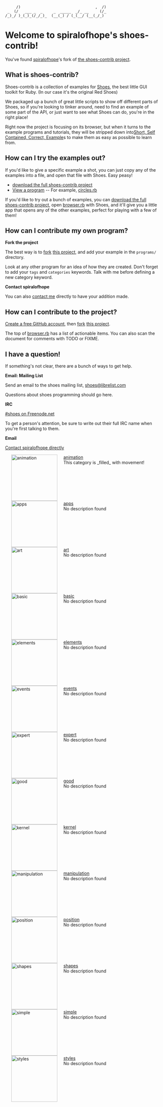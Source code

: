 <!--
This file is written with 'markdown' syntax:
  http://github.github.com/github-flavored-markdown/
  http://daringfireball.net/projects/markdown/syntax
-->
         /)                                  ,  /)
     _  (/   ___ _  _     _  _____  _/_ __     (/_
    /_)_/ )_(_)_(/_/_)_  (__(_) / (_(__/ (__(_/_) 
                                               
# Welcome to spiralofhope's shoes-contrib!

You've found [spiralofhope](http://spiralofhope.com)'s fork of [the shoes-contrib project](https://github.com/shoes/shoes-contrib).

## What is shoes-contrib?

Shoes-contrib is a collection of examples for [Shoes](http://shoesrb.com/), the best little GUI toolkit for Ruby. (In our case it's the original Red Shoes)

We packaged up a bunch of great little scripts to show off different parts of Shoes, so if you're looking to tinker around, need to find an example of some part of the API, or just want to see what Shoes can do, you're in the right place!


Right now the project is focusing on its browser, but when it turns to the example programs and tutorials, they will be stripped down into[Short, Self Contained, Correct, Example](http://sscce.org/)s to make them as easy as possible to learn from.

## How can I try the examples out?

If you'd like to give a specific example a shot, you can just copy any of the examples into a file, and open that file with Shoes. Easy peasy!

- [download the full shoes-contrib project](https://github.com/spiralofhope/shoes-contrib/archives/master)
- [View a program](https://github.com/spiralofhope/shoes-contrib/tree/master/programs)
-- For example, [circles.rb](https://github.com/spiralofhope/shoes-contrib/blob/master/programs/circles/circles.rb)

If you'd like to try out a bunch of examples, you can [download the full shoes-contrib project](https://github.com/spiralofhope/shoes-contrib/archives/master), open [browser.rb](http://github.com/shoes/shoes-contrib/blob/master/browser.rb) with Shoes, and it'll give you a little app that opens any of the other examples, perfect for playing with a few of them!

## How can I contribute my own program?

**Fork the project**

The best way is to [fork](http://help.github.com/fork-a-repo/) [this project](https://github.com/spiralofhope/shoes-contrib), and add your example in the `programs/` directory.

Look at any other program for an idea of how they are created.  Don't forget to add your `tags` and `categories` keywords.  Talk with me before defining a new category keyword.

**Contact spiralofhope**

You can also [contact me](http://spiralofhope.com/contact-me.html) directly to have your addition made.

## How can I contribute to the project?

[Create a free GitHub account](https://github.com/signup/free), then [fork](http://help.github.com/fork-a-repo/) [this project](https://github.com/spiralofhope/shoes-contrib).

The top of [browser.rb](https://github.com/spiralofhope/shoes-contrib/blob/master/browser.rb) has a list of actionable items.  You can also scan the document for comments with TODO or FIXME.

## I have a question!

If something's not clear, there are a bunch of ways to get help.

**Email: Mailing List**

Send an email to the shoes mailing list, shoes@librelist.com

Questions about shoes programming should go here.

**IRC**

[#shoes on Freenode.net](http://webchat.freenode.net/#shoes)

To get a person's attention, be sure to write out their full IRC name when you're first talking to them.

**Email**

[Contact spiralofhope directly](http://spiralofhope.com/contact-me.html)




<img align="left" hspace="20" width="150" height="150" alt="animation" src="raw/master/categories/animation.png">
<a href="">
  animation
</a>
<br>
This category is _filled_ with movement!
<br clear="all">

<img align="left" hspace="20" width="150" height="150" alt="apps" src="raw/master/categories/apps.png">
<a href="">
  apps
</a>
<br>
No description found
<br clear="all">

<img align="left" hspace="20" width="150" height="150" alt="art" src="raw/master/categories/art.png">
<a href="">
  art
</a>
<br>
No description found
<br clear="all">

<img align="left" hspace="20" width="150" height="150" alt="basic" src="raw/master/categories/basic.png">
<a href="">
  basic
</a>
<br>
No description found
<br clear="all">

<img align="left" hspace="20" width="150" height="150" alt="elements" src="raw/master/categories/elements.png">
<a href="">
  elements
</a>
<br>
No description found
<br clear="all">

<img align="left" hspace="20" width="150" height="150" alt="events" src="raw/master/categories/events.png">
<a href="">
  events
</a>
<br>
No description found
<br clear="all">

<img align="left" hspace="20" width="150" height="150" alt="expert" src="raw/master/categories/expert.png">
<a href="">
  expert
</a>
<br>
No description found
<br clear="all">

<img align="left" hspace="20" width="150" height="150" alt="good" src="raw/master/categories/good.png">
<a href="">
  good
</a>
<br>
No description found
<br clear="all">

<img align="left" hspace="20" width="150" height="150" alt="kernel" src="raw/master/categories/kernel.png">
<a href="">
  kernel
</a>
<br>
No description found
<br clear="all">

<img align="left" hspace="20" width="150" height="150" alt="manipulation" src="raw/master/categories/manipulation.png">
<a href="">
  manipulation
</a>
<br>
No description found
<br clear="all">

<img align="left" hspace="20" width="150" height="150" alt="position" src="raw/master/categories/position.png">
<a href="">
  position
</a>
<br>
No description found
<br clear="all">

<img align="left" hspace="20" width="150" height="150" alt="shapes" src="raw/master/categories/shapes.png">
<a href="">
  shapes
</a>
<br>
No description found
<br clear="all">

<img align="left" hspace="20" width="150" height="150" alt="simple" src="raw/master/categories/simple.png">
<a href="">
  simple
</a>
<br>
No description found
<br clear="all">

<img align="left" hspace="20" width="150" height="150" alt="styles" src="raw/master/categories/styles.png">
<a href="">
  styles
</a>
<br>
No description found
<br clear="all">

